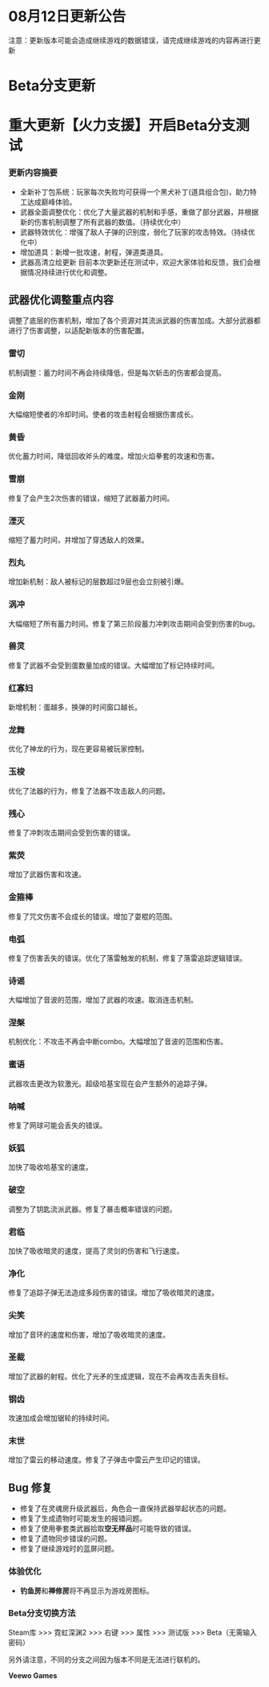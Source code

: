 # 08月12日更新公告

注意：更新版本可能会造成继续游戏的数据错误，请完成继续游戏的内容再进行更新

# Beta分支更新

# 重大更新【火力支援】开启Beta分支测试

### 更新内容摘要

* 全新补丁包系统：玩家每次失败均可获得一个黑犬补丁(道具组合包)，助力特工达成巅峰体验。
* 武器全面调整优化：优化了大量武器的机制和手感，重做了部分武器，并根据新的伤害机制调整了所有武器的数值。（持续优化中）
* 武器特效优化：增强了敌人子弹的识别度，弱化了玩家的攻击特效。（持续优化中）
* 增加道具：新增一批攻速，射程，弹道类道具。
* 武器高清立绘更新
目前本次更新还在测试中，欢迎大家体验和反馈，我们会根据情况持续进行优化和调整。

## 武器优化调整重点内容

调整了底层的伤害机制，增加了各个资源对其流派武器的伤害加成。大部分武器都进行了伤害调整，以适配新版本的伤害配置。

### 雷切

机制调整：蓄力时间不再会持续降低，但是每次斩击的伤害都会提高。

### 金刚

大幅缩短使者的冷却时间。使者的攻击射程会根据伤害成长。

### 黄昏

优化蓄力时间，降低回收斧头的难度。增加火焰拳套的攻速和伤害。

### 雪崩

修复了会产生2次伤害的错误，缩短了武器蓄力时间。

### 湮灭

缩短了蓄力时间，并增加了穿透敌人的效果。

### 烈丸

增加新机制：敌人被标记的层数超过9层也会立刻被引爆。

### 涡冲

大幅缩短了所有蓄力时间。修复了第三阶段蓄力冲刺攻击期间会受到伤害的bug。

### 兽灵

修复了武器不会受到蛋数量加成的错误。大幅增加了标记持续时间。

### 红寡妇

新增机制：蛋越多，换弹的时间窗口越长。

### 龙舞

优化了神龙的行为，现在更容易被玩家控制。

### 玉梭

优化了法器的行为，修复了法器不攻击敌人的问题。

### 残心

修复了冲刺攻击期间会受到伤害的错误。

### 紫荧

增加了武器伤害和攻速。

### 金箍棒

修复了咒文伤害不会成长的错误。增加了耍棍的范围。

### 电弧

修复了伤害丢失的错误。优化了落雷触发的机制，修复了落雷追踪逻辑错误。

### 诗谣

大幅增加了音波的范围，增加了武器的攻速。取消连击机制。

### 涅槃

机制优化：不攻击不再会中断combo。大幅增加了音波的范围和伤害。

### 蜜语

武器攻击更改为软激光。超级哈基宝现在会产生额外的追踪子弹。

### 呐喊

修复了网球可能会丢失的错误。

### 妖狐

加快了吸收哈基宝的速度。

### 破空

调整为了钥匙流派武器。修复了暴击概率错误的问题。

### 君临

加快了吸收暗灵的速度，提高了灵剑的伤害和飞行速度。

### 净化

修复了追踪子弹无法造成多段伤害的错误。增加了吸收暗灵的速度。

### 尖笑

增加了音环的速度和伤害，增加了吸收暗灵的速度。

### 圣裁

增加了武器的射程。优化了光矛的生成逻辑，现在不会再攻击丢失目标。

### 钢齿

攻速加成会增加锯轮的持续时间。

### 末世

增加了雷云的移动速度。修复了子弹击中雷云产生印记的错误。

## Bug 修复

* 修复了在灵魂房升级武器后，角色会一直保持武器举起状态的问题。
* 修复了生成遗物时可能发生的报错问题。
* 修复了使用拳套类武器拾取**空无样品**时可能导致的错误。
* 修复了遗物同步错误的问题。
* 修复了继续游戏时的蓝屏问题。
### 体验优化

* **钓鱼房**和**禅修房**将不再显示为游戏房图标。
### Beta分支切换方法

Steam库 >>> 霓虹深渊2 >>> 右键 >>> 属性 >>> 测试版 >>> Beta（无需输入密码）

另外请注意，不同的分支之间因为版本不同是无法进行联机的。

**Veewo Games**

